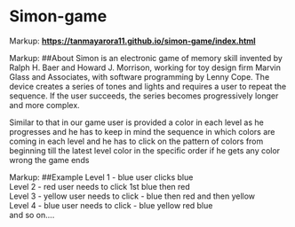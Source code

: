 # Simon-game
Markup: **https://tanmayarora11.github.io/simon-game/index.html**

Markup: ##About
Simon is an electronic game of memory skill invented by Ralph H. Baer and Howard J. Morrison, working for toy design firm Marvin Glass and Associates, with software programming by Lenny Cope.
The device creates a series of tones and lights and requires a user to repeat the sequence. If the user succeeds, the series becomes progressively longer and more complex.

Similar to that in our game user is provided a color in each level as he progresses and he has to keep in mind the sequence in which colors are coming in each level and he has to click on the pattern of colors from beginning till the latest level color in the specific order if he gets any color wrong the game ends

Markup: ##Example
Level 1 - blue user clicks blue\
Level 2 - red user needs to click 1st blue then red\
Level 3 - yellow user needs to click - blue then red and then yellow\
Level 4 - blue user needs to click - blue yellow red blue\
and so on....